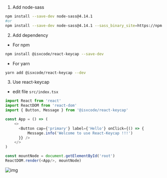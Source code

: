1. Add node-sass

```bash
npm install --save-dev node-sass@4.14.1
#or
npm install --save-dev node-sass@4.14.1 --sass_binary_site=https://npm.taobao.org/mirrors/node-sass/
```

2. Add dependency

- For npm

```bash
npm install @isxcode/react-keycap --save-dev
```

- For yarn

```bash
yarn add @isxcode/react-keycap --dev
```

3. Use react-keycap

- edit file `src/index.tsx`

```ts
import React from 'react'
import ReactDOM from 'react-dom'
import { Button, Message } from '@isxcode/react-keycap'

const App = () => (
    <>
      <Button cap={'primary'} label={'Hello'} onClick={() => {
          Message.info('Welcome to use React-Keycap !!!')
      }} /> 
    </>
)

const mountNode = document.getElementById('root')
ReactDOM.render(<App/>, mountNode)
```

![img](https://gitee.com/isxcode/blogs-galaxy-images/raw/master/keycap-docs/91c955b4d709664017b92a8c9b66492.png)